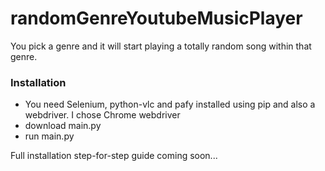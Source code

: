 # randomGenreYoutubeMusicPlayer
You pick a genre and it will start playing a totally random song within that genre.


### Installation

- You need Selenium, python-vlc and pafy installed using pip and also a webdriver. I chose Chrome webdriver
- download main.py
- run main.py

Full installation step-for-step guide coming soon...
